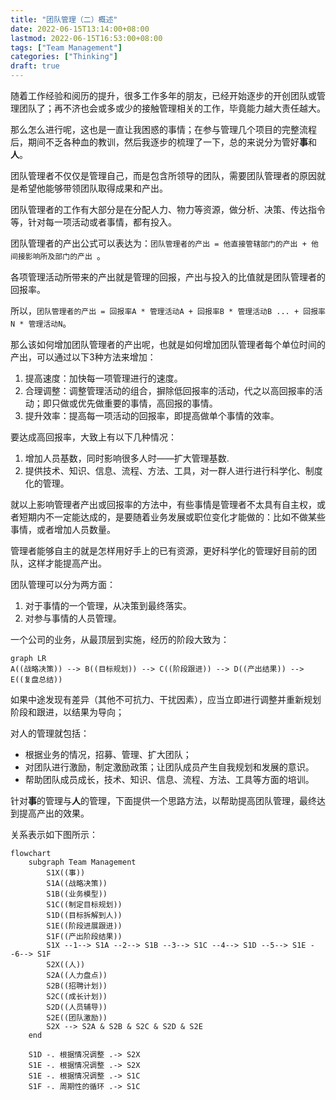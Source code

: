 ```yaml
---
title: "团队管理（二）概述"
date: 2022-06-15T13:14:00+08:00
lastmod: 2022-06-15T16:53:00+08:00
tags: ["Team Management"]
categories: ["Thinking"]
draft: true
---
```


随着工作经验和阅历的提升，很多工作多年的朋友，已经开始逐步的开创团队或管理团队了；再不济也会或多或少的接触管理相关的工作，毕竟能力越大责任越大。

<!--more-->

那么怎么进行呢，这也是一直让我困惑的事情；在参与管理几个项目的完整流程后，期间不乏各种血的教训，然后我逐步的梳理了一下，总的来说分为管好**事**和**人**。

团队管理者不仅仅是管理自己，而是包含所领导的团队，需要团队管理者的原因就是希望他能够带领团队取得成果和产出。

团队管理者的工作有大部分是在分配人力、物力等资源，做分析、决策、传达指令等，针对每一项活动或者事情，都有投入。

团队管理者的产出公式可以表达为：`团队管理者的产出 = 他直接管辖部门的产出 + 他间接影响所及部门的产出 `。

各项管理活动所带来的产出就是管理的回报，产出与投入的比值就是团队管理者的回报率。

所以，`团队管理者的产出 = 回报率A * 管理活动A + 回报率B * 管理活动B ... + 回报率N * 管理活动N`。

那么该如何增加团队管理者的产出呢，也就是如何增加团队管理者每个单位时间的产出，可以通过以下3种方法来增加：

1. 提高速度：加快每一项管理进行的速度。
2. 合理调整：调整管理活动的组合，摒除低回报率的活动，代之以高回报率的活动；即只做或优先做重要的事情，高回报的事情。
3. 提升效率：提高每一项活动的回报率，即提高做单个事情的效率。

要达成高回报率，大致上有以下几种情况：

1. 增加人员基数，同时影响很多人时——扩大管理基数.
2. 提供技术、知识、信息、流程、方法、工具，对一群人进行进行科学化、制度化的管理。

就以上影响管理者产出或回报率的方法中，有些事情是管理者不太具有自主权，或者短期内不一定能达成的，是要随着业务发展或职位变化才能做的：比如不做某些事情，或者增加人员数量。

管理者能够自主的就是怎样用好手上的已有资源，更好科学化的管理好目前的团队，这样才能提高产出。

团队管理可以分为两方面：

1. 对于事情的一个管理，从决策到最终落实。
2. 对参与事情的人员管理。

一个公司的业务，从最顶层到实施，经历的阶段大致为：

```mermaid
graph LR
A((战略决策)) --> B((目标规划)) --> C((阶段跟进)) --> D((产出结果)) --> E((复盘总结))
```

如果中途发现有差异（其他不可抗力、干扰因素），应当立即进行调整并重新规划阶段和跟进，以结果为导向；


对人的管理就包括：

+ 根据业务的情况，招募、管理、扩大团队；
+ 对团队进行激励，制定激励政策；让团队成员产生自我规划和发展的意识。
+ 帮助团队成员成长，技术、知识、信息、流程、方法、工具等方面的培训。

针对**事**的管理与**人**的管理，下面提供一个思路方法，以帮助提高团队管理，最终达到提高产出的效果。

关系表示如下图所示：

```mermaid
flowchart
    subgraph Team Management
        S1X((事))
        S1A((战略决策))
        S1B((业务模型))
        S1C((制定目标规划))
        S1D((目标拆解到人))
        S1E((阶段进展跟进))
        S1F((产出阶段结果))
        S1X --1--> S1A --2--> S1B --3--> S1C --4--> S1D --5--> S1E --6--> S1F
        S2X((人))
        S2A((人力盘点))
        S2B((招聘计划))
        S2C((成长计划))
        S2D((人员辅导))
        S2E((团队激励))
        S2X --> S2A & S2B & S2C & S2D & S2E
    end

    S1D -. 根据情况调整 .-> S2X
    S1E -. 根据情况调整 .-> S2X
    S1E -. 根据情况调整 .-> S1C
    S1F -. 周期性的循环 .-> S1C
```